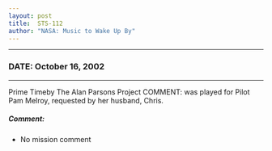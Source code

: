 ```yaml
---
layout: post
title:  STS-112
author: "NASA: Music to Wake Up By"
---
```


----
### DATE: October 16, 2002
----
Prime Timeby The Alan Parsons Project 		COMMENT: was played for Pilot Pam Melroy, requested by her husband, Chris.

##### Comment:
* No mission comment
